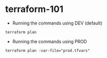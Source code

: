 # terraform-101

* Running the commands using DEV (default)
```
terraform plan 
```
* Running the commands using PROD
```
terraform plan -var-file="prod.tfvars"
```